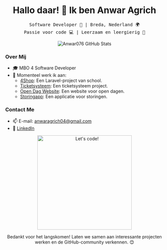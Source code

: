 <h1 align="center">Hallo daar! 👋 Ik ben Anwar Agrich</h1>

<p align="center">
  <samp>Software Developer 🚀 | Breda, Nederland 🌍</samp>
  <br>
  <samp>Passie voor code 💻 | Leerzaam en leergierig 🌱</samp>
</p>

<p align="center">
  <img src="https://github-readme-stats.vercel.app/api?username=Anwar076&show_icons=true&theme=radical" alt="Anwar076 GitHub Stats">
</p>

### Over Mij

- 🎓 MBO 4 Software Developer
- 🚀 Momenteel werk ik aan:
  - [4Shop](https://github.com/Anwar076/4Shop): Een Laravel-project van school.
  - [Ticketsysteem](https://github.com/Anwar076/ticketsystem): Een ticketsysteem project.
  - [Open Dag Website](https://github.com/Anwar076/open-dag-website): Een website voor open dagen.
  - [Storingapp](https://github.com/Anwar076/storingapp): Een applicatie voor storingen.

### Contact Me

- 📫 E-mail: anwaragrich04@gmail.com
- 💬 [LinkedIn](https://www.linkedin.com/in/anwar-agrich-612138250/)

<p align="center">
  <img src="https://media.giphy.com/media/dxn6fRlTIShoeBr69N/giphy.gif" alt="Let's code!" width="300">
</p>

<p align="center">Bedankt voor het langskomen! Laten we samen aan interessante projecten werken en de GitHub-community verkennen. 😊</p>
